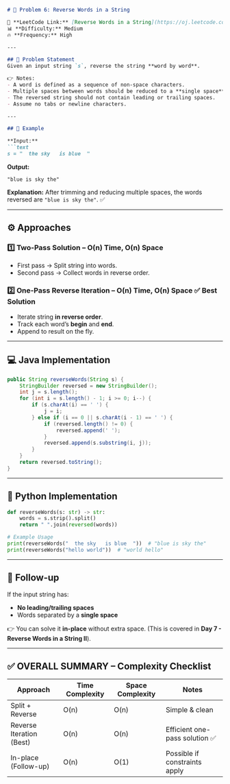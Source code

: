 ````markdown
# 📌 Problem 6: Reverse Words in a String  

🔗 **LeetCode Link:** [Reverse Words in a String](https://oj.leetcode.com/problems/reverse-words-in-a-string/)  
📊 **Difficulty:** Medium  
🔥 **Frequency:** High  

---

## 📝 Problem Statement  
Given an input string `s`, reverse the string **word by word**.  

👉 Notes:  
- A word is defined as a sequence of non-space characters.  
- Multiple spaces between words should be reduced to a **single space**.  
- The reversed string should not contain leading or trailing spaces.  
- Assume no tabs or newline characters.  

---

## 📖 Example  

**Input:**  
```text
s = "  the sky   is blue  "
````

**Output:**

```text
"blue is sky the"
```

**Explanation:**
After trimming and reducing multiple spaces, the words reversed are `"blue is sky the"`. ✅

---

## ⚙️ Approaches

### 1️⃣ Two-Pass Solution – O(n) Time, O(n) Space

* First pass → Split string into words.
* Second pass → Collect words in reverse order.

### 2️⃣ One-Pass Reverse Iteration – O(n) Time, O(n) Space ✅ Best Solution

* Iterate string **in reverse order**.
* Track each word’s **begin** and **end**.
* Append to result on the fly.

---

## 💻 Java Implementation

```java
public String reverseWords(String s) {
    StringBuilder reversed = new StringBuilder();
    int j = s.length();
    for (int i = s.length() - 1; i >= 0; i--) {
        if (s.charAt(i) == ' ') {
            j = i;
        } else if (i == 0 || s.charAt(i - 1) == ' ') {
            if (reversed.length() != 0) {
                reversed.append(' ');
            }
            reversed.append(s.substring(i, j));
        }
    }
    return reversed.toString();
}
```

---

## 🚀 Python Implementation

```python
def reverseWords(s: str) -> str:
    words = s.strip().split()
    return " ".join(reversed(words))

# Example Usage
print(reverseWords("  the sky   is blue  "))  # "blue is sky the"
print(reverseWords("hello world"))  # "world hello"
```

---

## 🔮 Follow-up

If the input string has:

* **No leading/trailing spaces**
* Words separated by a **single space**

👉 You can solve it **in-place** without extra space.
(This is covered in **Day 7 - Reverse Words in a String II**).

---

## ✅ OVERALL SUMMARY – Complexity Checklist

| Approach                 | Time Complexity | Space Complexity | Notes                         |
| ------------------------ | --------------- | ---------------- | ----------------------------- |
| Split + Reverse          | O(n)            | O(n)             | Simple & clean                |
| Reverse Iteration (Best) | O(n)            | O(n)             | Efficient one-pass solution ✅ |
| In-place (Follow-up)     | O(n)            | O(1)             | Possible if constraints apply |

```

